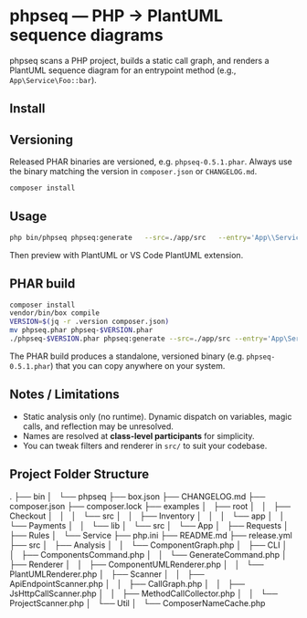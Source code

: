 
# phpseq — PHP → PlantUML sequence diagrams

phpseq scans a PHP project, builds a static call graph, and renders a PlantUML sequence diagram for an entrypoint method (e.g., `App\Service\Foo::bar`).

## Install
## Versioning

Released PHAR binaries are versioned, e.g. `phpseq-0.5.1.phar`. Always use the binary matching the version in `composer.json` or `CHANGELOG.md`.


```bash
composer install
```

## Usage

```bash
php bin/phpseq phpseq:generate   --src=./app/src   --entry='App\\Service\\Foo::bar'   --depth=3   --out=diagram.puml
```

Then preview with PlantUML or VS Code PlantUML extension.

## PHAR build

```bash
composer install
vendor/bin/box compile
VERSION=$(jq -r .version composer.json)
mv phpseq.phar phpseq-$VERSION.phar
./phpseq-$VERSION.phar phpseq:generate --src=./app/src --entry='App\Service\Foo::bar' --out=diagram.puml
```

The PHAR build produces a standalone, versioned binary (e.g. `phpseq-0.5.1.phar`) that you can copy anywhere on your system.


## Notes / Limitations
* Static analysis only (no runtime). Dynamic dispatch on variables, magic calls, and reflection may be unresolved.
* Names are resolved at **class-level participants** for simplicity.
* You can tweak filters and renderer in `src/` to suit your codebase.

## Project Folder Structure
.
├── bin
│   └── phpseq
├── box.json
├── CHANGELOG.md
├── composer.json
├── composer.lock
├── examples
│   ├── root
│   │   ├── Checkout
│   │   │   └── src
│   │   ├── Inventory
│   │   │   └── app
│   │   └── Payments
│   │       └── lib
│   └── src
│       └── App
│           ├── Requests
│           ├── Rules
│           └── Service
├── php.ini
├── README.md
├── release.yml
├── src
│   ├── Analysis
│   │   └── ComponentGraph.php
│   ├── CLI
│   │   ├── ComponentsCommand.php
│   │   └── GenerateCommand.php
│   ├── Renderer
│   │   ├── ComponentUMLRenderer.php
│   │   └── PlantUMLRenderer.php
│   ├── Scanner
│   │   ├── ApiEndpointScanner.php
│   │   ├── CallGraph.php
│   │   ├── JsHttpCallScanner.php
│   │   ├── MethodCallCollector.php
│   │   └── ProjectScanner.php
│   └── Util
│       └── ComposerNameCache.php

